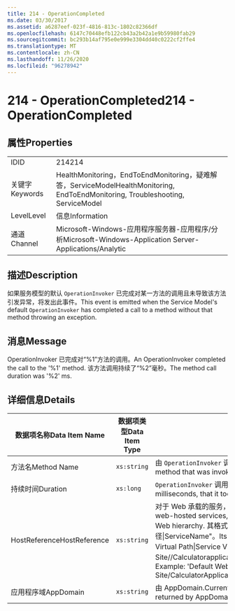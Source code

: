 ```yaml
---
title: 214 - OperationCompleted
ms.date: 03/30/2017
ms.assetid: a6287eef-023f-4816-813c-1802c82366df
ms.openlocfilehash: 6147c70448efb122cb43a2b42a1e9b59980fab29
ms.sourcegitcommit: bc293b14af795e0e999e3304dd40c0222cf2ffe4
ms.translationtype: MT
ms.contentlocale: zh-CN
ms.lasthandoff: 11/26/2020
ms.locfileid: "96278942"
---
```

# <a name="214---operationcompleted"></a><span data-ttu-id="6e5bd-102">214 - OperationCompleted</span><span class="sxs-lookup"><span data-stu-id="6e5bd-102">214 - OperationCompleted</span></span>

## <a name="properties"></a><span data-ttu-id="6e5bd-103">属性</span><span class="sxs-lookup"><span data-stu-id="6e5bd-103">Properties</span></span>  
  
|||  
|-|-|  
|<span data-ttu-id="6e5bd-104">ID</span><span class="sxs-lookup"><span data-stu-id="6e5bd-104">ID</span></span>|<span data-ttu-id="6e5bd-105">214</span><span class="sxs-lookup"><span data-stu-id="6e5bd-105">214</span></span>|  
|<span data-ttu-id="6e5bd-106">关键字</span><span class="sxs-lookup"><span data-stu-id="6e5bd-106">Keywords</span></span>|<span data-ttu-id="6e5bd-107">HealthMonitoring，EndToEndMonitoring，疑难解答，ServiceModel</span><span class="sxs-lookup"><span data-stu-id="6e5bd-107">HealthMonitoring, EndToEndMonitoring, Troubleshooting, ServiceModel</span></span>|  
|<span data-ttu-id="6e5bd-108">Level</span><span class="sxs-lookup"><span data-stu-id="6e5bd-108">Level</span></span>|<span data-ttu-id="6e5bd-109">信息</span><span class="sxs-lookup"><span data-stu-id="6e5bd-109">Information</span></span>|  
|<span data-ttu-id="6e5bd-110">通道</span><span class="sxs-lookup"><span data-stu-id="6e5bd-110">Channel</span></span>|<span data-ttu-id="6e5bd-111">Microsoft-Windows-应用程序服务器-应用程序/分析</span><span class="sxs-lookup"><span data-stu-id="6e5bd-111">Microsoft-Windows-Application Server-Applications/Analytic</span></span>|  
  
## <a name="description"></a><span data-ttu-id="6e5bd-112">描述</span><span class="sxs-lookup"><span data-stu-id="6e5bd-112">Description</span></span>  

 <span data-ttu-id="6e5bd-113">如果服务模型的默认 `OperationInvoker` 已完成对某一方法的调用且未导致该方法引发异常，将发出此事件。</span><span class="sxs-lookup"><span data-stu-id="6e5bd-113">This event is emitted when the Service Model's default `OperationInvoker` has completed a call to a method without that method throwing an exception.</span></span>  
  
## <a name="message"></a><span data-ttu-id="6e5bd-114">消息</span><span class="sxs-lookup"><span data-stu-id="6e5bd-114">Message</span></span>  

 <span data-ttu-id="6e5bd-115">OperationInvoker 已完成对“%1”方法的调用。</span><span class="sxs-lookup"><span data-stu-id="6e5bd-115">An OperationInvoker completed the call to the '%1' method.</span></span> <span data-ttu-id="6e5bd-116">该方法调用持续了“%2”毫秒。</span><span class="sxs-lookup"><span data-stu-id="6e5bd-116">The method call duration was '%2' ms.</span></span>  
  
## <a name="details"></a><span data-ttu-id="6e5bd-117">详细信息</span><span class="sxs-lookup"><span data-stu-id="6e5bd-117">Details</span></span>  
  
|<span data-ttu-id="6e5bd-118">数据项名称</span><span class="sxs-lookup"><span data-stu-id="6e5bd-118">Data Item Name</span></span>|<span data-ttu-id="6e5bd-119">数据项类型</span><span class="sxs-lookup"><span data-stu-id="6e5bd-119">Data Item Type</span></span>|<span data-ttu-id="6e5bd-120">描述</span><span class="sxs-lookup"><span data-stu-id="6e5bd-120">Description</span></span>|  
|--------------------|--------------------|-----------------|  
|<span data-ttu-id="6e5bd-121">方法名</span><span class="sxs-lookup"><span data-stu-id="6e5bd-121">Method Name</span></span>|`xs:string`|<span data-ttu-id="6e5bd-122">由 `OperationInvoker` 调用的方法的 CLR 名称。</span><span class="sxs-lookup"><span data-stu-id="6e5bd-122">The CLR name of the method that was invoked by the `OperationInvoker`.</span></span>|  
|<span data-ttu-id="6e5bd-123">持续时间</span><span class="sxs-lookup"><span data-stu-id="6e5bd-123">Duration</span></span>|`xs:long`|<span data-ttu-id="6e5bd-124">`OperationInvoker` 调用方法所花费的时间（以毫秒为单位）。</span><span class="sxs-lookup"><span data-stu-id="6e5bd-124">The time, in milliseconds, that it took the `OperationInvoker` to invoke the method.</span></span>|  
|<span data-ttu-id="6e5bd-125">HostReference</span><span class="sxs-lookup"><span data-stu-id="6e5bd-125">HostReference</span></span>|`xs:string`|<span data-ttu-id="6e5bd-126">对于 Web 承载的服务，此字段唯一标识 Web 层次结构中的服务。</span><span class="sxs-lookup"><span data-stu-id="6e5bd-126">For web-hosted services, this field uniquely identifies the service in the Web hierarchy.</span></span> <span data-ttu-id="6e5bd-127">其格式定义为 "网站名称应用程序虚拟路径&#124;服务虚拟路径&#124;ServiceName"。</span><span class="sxs-lookup"><span data-stu-id="6e5bd-127">Its format is defined as 'Web Site Name Application Virtual Path&#124;Service Virtual Path&#124;ServiceName'.</span></span> <span data-ttu-id="6e5bd-128">示例： "Default Web Site//Calculatorapplication&#124;/CalculatorService.svc&#124;CalculatorService"。</span><span class="sxs-lookup"><span data-stu-id="6e5bd-128">Example: 'Default Web Site/CalculatorApplication&#124;/CalculatorService.svc&#124;CalculatorService'.</span></span>|  
|<span data-ttu-id="6e5bd-129">应用程序域</span><span class="sxs-lookup"><span data-stu-id="6e5bd-129">AppDomain</span></span>|`xs:string`|<span data-ttu-id="6e5bd-130">由 AppDomain.CurrentDomain.FriendlyName 返回的字符串。</span><span class="sxs-lookup"><span data-stu-id="6e5bd-130">The string returned by AppDomain.CurrentDomain.FriendlyName.</span></span>|
